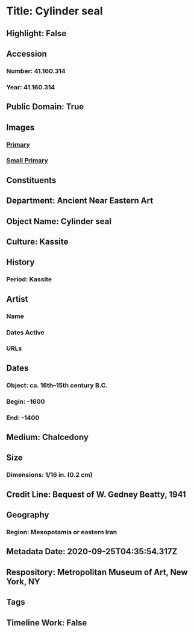 # Title: Cylinder seal
## Highlight: False
## Accession
### Number: 41.160.314
### Year: 41.160.314
## Public Domain: True
## Images
### [Primary](https://images.metmuseum.org/CRDImages/an/original/DP-15174-001.jpg)
### [Small Primary](https://images.metmuseum.org/CRDImages/an/web-large/DP-15174-001.jpg)
## Constituents
## Department: Ancient Near Eastern Art
## Object Name: Cylinder seal
## Culture: Kassite
## History
### Period: Kassite
## Artist
### Name
### Dates Active
### URLs
## Dates
### Object: ca. 16th–15th century B.C.
### Begin: -1600
### End: -1400
## Medium: Chalcedony
## Size
### Dimensions: 1/16 in. (0.2 cm)
## Credit Line: Bequest of W. Gedney Beatty, 1941
## Geography
### Region: Mesopotamia or eastern Iran
## Metadata Date: 2020-09-25T04:35:54.317Z
## Respository: Metropolitan Museum of Art, New York, NY
## Tags
## Timeline Work: False